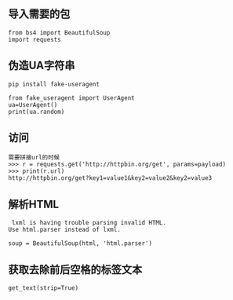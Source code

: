 ## 导入需要的包
```
from bs4 import BeautifulSoup
import requests
```

## 伪造UA字符串

```
pip install fake-useragent

from fake_useragent import UserAgent
ua=UserAgent()
print(ua.random)
```

## 访问

```
需要拼接url的时候
>>> r = requests.get('http://httpbin.org/get', params=payload)
>>> print(r.url)
http://httpbin.org/get?key1=value1&key2=value2&key2=value3
```

## 解析HTML

```
 lxml is having trouble parsing invalid HTML.
Use html.parser instead of lxml.

soup = BeautifulSoup(html, 'html.parser')
```

## 获取去除前后空格的标签文本

```
get_text(strip=True)
```
